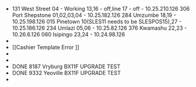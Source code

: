 - 131 West Street	04 - Working 13,16 - off,line 17 - off - 10.25.210.126
  306 Port Shepstone 01,02,03,04 - 10.25.182.126
  284 Umzumbe	18,19 - 10.25.198.126
  015 Pinetown	10(SLES11 needs to be SLESPOS15),27 - 10.25.186.126
  234 Umlazi	05,06 - 10.25.82.126
  376 Kwamashu	22,23 - 10.26.6.126
  060 Isipingo	23,24 - 10.24.98.126
-
- [[Cashier Template Error ]]
-
-
- DONE 8187 Vryburg BX11F UPGRADE TEST
- DONE 9332 Yeoville BX11F UPGRADE TEST
-